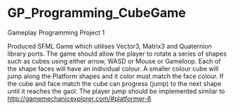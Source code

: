 # GP_Programming_CubeGame
Gameplay Programming Project 1

Produced SFML Game which utilises Vector3, Matrix3 and Quaternion library ports. The game should allow the player to rotate a series of shapes such as cubes using either arrow, WASD or Mouse or Gameloop. Each of the shape faces will have an individual colour. A smaller colour cube will jump along the Platform shapes and it color must match the face colour. If the cube and face match the cube can progress (jump) to the next shape until it reaches the gaol. The player jump should be implemented similar to http://gamemechanicexplorer.com/#platformer-6 
